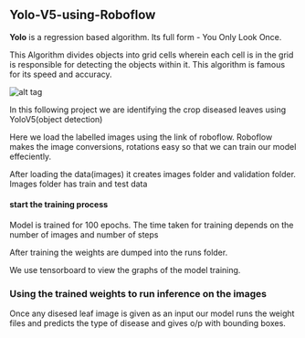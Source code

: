 ## Yolo-V5-using-Roboflow

**Yolo** is a regression based algorithm. Its full form - You Only Look Once.

This Algorithm divides objects into grid cells wherein each cell is in the grid is responsible for detecting the objects within it. This algorithm is famous for its speed and accuracy.

![alt tag](https://user-images.githubusercontent.com/78682995/140685404-58d2b220-881e-48f7-a48a-f1eb0d6f0e1d.png)

In this following project we are identifying the crop diseased leaves using YoloV5(object detection)

Here we load the labelled images using the link of roboflow. Roboflow makes the image conversions, rotations easy so that we can train our model effeciently.

After loading the data(images) it creates images folder and validation folder.
Images folder has train and test data

#### start the training process
Model is trained for 100 epochs. The time taken for training depends on the number of images and number of steps

After training the weights are dumped into the runs folder.

We use tensorboard to view the graphs of the model training.

### Using the trained weights to run inference on the images

Once any disesed leaf image is given as an input our model runs the weight files and predicts the type of disease and gives o/p with bounding boxes.
